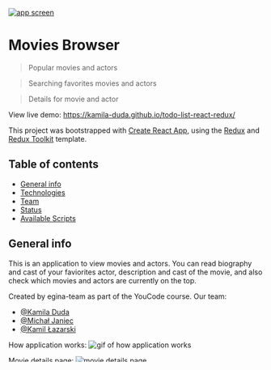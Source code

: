 <a href="https://kamila-duda.github.io/movies-browser/" target="_blank"><img src="https://github.com/kamila-duda/movies-browser/blob/main/src/assets/images/png/screen.PNG?raw=true" title="Movies Browser" alt="app screen"></a>

# Movies Browser

> Popular movies and actors

> Searching favorites movies and actors

> Details for movie and actor

View live demo: https://kamila-duda.github.io/todo-list-react-redux/

This project was bootstrapped with [Create React App](https://github.com/facebook/create-react-app), using the [Redux](https://redux.js.org/) and [Redux Toolkit](https://redux-toolkit.js.org/) template.


## Table of contents
* [General info](#general-info)
* [Technologies](#technologies)
* [Team](#team)
* [Status](#status)
* [Available Scripts](#available-scripts)

## General info
This is an application to view movies and actors. You can read biography and cast of your faviorites actor, description and cast of the movie, and also check which movies and actors are currently on the top.

Created by egina-team as part of the YouCode course. Our team: 
* [@Kamila Duda](https://github.com/kamila-duda)
* [@Michał Janiec](https://github.com/JaniecMichal)
* [@Kamil Łazarski](https://github.com/kamilLazarski)


How application works:
![gif of how application works](https://github.com/kamila-duda/movies-browser/blob/main/src/assets/images/app.gif?raw=true)

Movie details page:
![movie details page](https://github.com/kamila-duda/movies-browser/blob/main/src/assets/images/png/screenMovieDetails.PNG?raw=true)

## Technologies
* Html
* Css
* JavaScript
* React.js
* Redux
* redux-saga
* react-router-dom
* @reduxjs/toolkit
* styled-components

## Team


|  |  |  |
| :---: |:---:| :---:|
| <img src="https://avatars2.githubusercontent.com/u/63412323?s=200&u=58c3a8d5db4294c50cfd4a435e96f215e8a2410e&v=4?s=200" width="150" height="150"/>  | <img src="https://avatars2.githubusercontent.com/u/67117780?s=200&u=bd9c7280aea06a84b5eca77dee51fdbbe135d800&v=4&s=200" width="150" height="150"/>  | <img src="https://ca.slack-edge.com/T01394QLY9Y-U013CHKT64A-99d7c911bfbb-512?s=200" width="150" height="150"/> 
|Kamila Duda |Michał Janiec | Kamil Łazarski
| <a href="https://github.com/kamila-duda" target="_blank">`github.com/kamila-duda`</a> | <a href="https://github.com/JaniecMichal" target="_blank">`github.com/JaniecMichal`</a> | <a href="https://github.com/kamilLazarski" target="_blank">`github.com/kamilLazarski`</a> |

## Status
Project is: _not finished_.

## Available Scripts

In the project directory, you can run:

### `npm start`

Runs the app in the development mode.<br />
Open [http://localhost:3000](http://localhost:3000) to view it in the browser.

The page will reload if you make edits.<br />
You will also see any lint errors in the console.

### `npm run build`

Builds the app for production to the `build` folder.<br />
It correctly bundles React in production mode and optimizes the build for the best performance.

The build is minified and the filenames include the hashes.<br />
Your app is ready to be deployed!

See the section about [deployment](https://facebook.github.io/create-react-app/docs/deployment) for more information.

### `npm run eject`

**Note: this is a one-way operation. Once you `eject`, you can’t go back!**

If you aren’t satisfied with the build tool and configuration choices, you can `eject` at any time. This command will remove the single build dependency from your project.

Instead, it will copy all the configuration files and the transitive dependencies (Webpack, Babel, ESLint, etc) right into your project so you have full control over them. All of the commands except `eject` will still work, but they will point to the copied scripts so you can tweak them. At this point you’re on your own.

You don’t have to ever use `eject`. The curated feature set is suitable for small and middle deployments, and you shouldn’t feel obligated to use this feature. However we understand that this tool wouldn’t be useful if you couldn’t customize it when you are ready for it.

## Learn More

You can learn more in the [Create React App documentation](https://facebook.github.io/create-react-app/docs/getting-started).

To learn React, check out the [React documentation](https://reactjs.org/).

### Code Splitting

This section has moved here: https://facebook.github.io/create-react-app/docs/code-splitting

### Analyzing the Bundle Size

This section has moved here: https://facebook.github.io/create-react-app/docs/analyzing-the-bundle-size

### Making a Progressive Web App

This section has moved here: https://facebook.github.io/create-react-app/docs/making-a-progressive-web-app

### Advanced Configuration

This section has moved here: https://facebook.github.io/create-react-app/docs/advanced-configuration

### Deployment

This section has moved here: https://facebook.github.io/create-react-app/docs/deployment

### `npm run build` fails to minify

This section has moved here: https://facebook.github.io/create-react-app/docs/troubleshooting#npm-run-build-fails-to-minify
